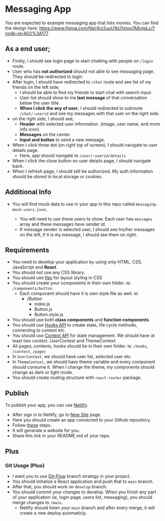 # Messaging App

You are expected to example messaging app that lists movies.
You can find the design here: https://www.figma.com/file/4rz2uuU1kU1moo7A8vtpLc/?node-id=602%3A177

## As a end user;

- Firstly, I should see login page to start chatting with people on `/login` route.
- User who has **not authorized** should not able to see messaging page. They should be redirected to login.
- After login, I should have redirected to `/chat` route and see list of my friends on the left side;
  - I should be able to find my friends to start chat with search input.
  - User list should show to me **last message** of that conversation below the user title.
  - **When I click the any of user**, I should redirected to subroute `/chat/:userid` and see my messages with that user on the right side.
- on the right side, I should see;
  - **Header** with selected user information. (image, user name, and more info icon).
  - **Messages** on the center.
  - **Input and button** to send a new message.
- When I click three dot (on right top of screen), I should navigate to user details page.
  - Here, app should navigate to `/user/:userid/details`
- When I click the close button on user details page, I should navigate back.
- When I refresh page, I should still be authorized. My auth information should be stored in local storage or cookies.

## Additional Info

- You will find mock data to use in your app in this repo called `messaging-mock-users.json`;

  - You will need to use these users to show. Each user has `messages` array and these messages have sender id.
  - If message sender is selected user, I should see his/her messages on the left, if it is my message, I should see them on right.

## Requirements

- You need to develop your application by using only HTML, CSS, JavaScript and **React**.
- You should not use any CSS library.
- You should use [flex](https://www.w3schools.com/css/css3_flexbox.asp) for layout styling in CSS
- You should create your components in their own folder. ie: `/components/button`.
  - Each component should have it is own style file as well. ie:
    - /Button
      - index.js
      - Button.js
      - Button.style.js
- You should use both **class components** and **function components**.
- You should use [Hooks API](https://reactjs.org/docs/hooks-intro.html) to create state, life cycle methods, connecting to context etc.
- You should use [Context API](https://reactjs.org/docs/context.html) for state management. We should have at least two context. UserContext and ThemeContext.
- All pages, contexts, hooks should be in their own folder. ie: `/hooks`, `/context`, `/pages`
- In `UserContext`, we should have user list, selected user etc.
- In `ThemeContext`, we should have theme variable and every component should consume it. When I change the theme, my components should change as dark or light mode.
- You should create routing structure with `react-router` package.

## Publish

To publish your app, you can use [Netlify](https://www.netlify.com/).

- After sign in to Netlify, go to [New Site](https://app.netlify.com/start) page.
- Here you should create an app connected to your Github repository.
- Follow [these](https://www.netlify.com/blog/2016/09/29/a-step-by-step-guide-deploying-on-netlify/) steps.
- It will generate a website for you.
- Share this link in your README.md of your repo.

## Plus

### Git Usage (Plus)

- I want you to use [Git-Flow](https://www.atlassian.com/git/tutorials/comparing-workflows/gitflow-workflow) branch strategy in your project.
- You should initialize a React application and push that to `main` branch.
- After that, you should work on `develop` branch.
- You should commit your changes to develop. When you finish any part of your application (ie, login page, users list, messaging), you should merge changes to `/main`.
  - Netlify should listen your `main` branch and after every merge, it will create a new deploy automaticly.
